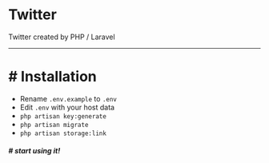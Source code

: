 # Twitter
Twitter created by PHP / Laravel

---

# # Installation
* Rename `.env.example` to `.env`
* Edit `.env` with your host data
* `php artisan key:generate`
* `php artisan migrate`
* `php artisan storage:link`

##### # start using it!
